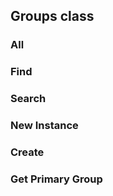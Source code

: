 ## Groups class

### All

### Find

### Search

### New Instance

### Create

### Get Primary Group

